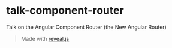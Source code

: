 # talk-component-router
Talk on the Angular Component Router (the New Angular Router)

> Made with [reveal.js](http://lab.hakim.se/reveal-js/#/)
